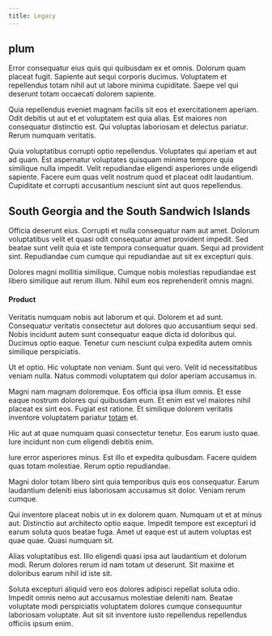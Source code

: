 ```yaml
---
title: Legacy
---
```


## plum

Error consequatur eius quis qui quibusdam ex et omnis. Dolorum quam placeat fugit. Sapiente aut sequi corporis ducimus. Voluptatem et repellendus totam nihil aut ut labore minima cupiditate. Saepe vel qui deserunt totam occaecati dolorem sapiente.

Quia repellendus eveniet magnam facilis sit eos et exercitationem aperiam. Odit debitis ut aut et et voluptatem est quia alias. Est maiores non consequatur distinctio est. Qui voluptas laboriosam et delectus pariatur. Rerum numquam veritatis.

Quia voluptatibus corrupti optio repellendus. Voluptates qui aperiam et aut ad quam. Est aspernatur voluptates quisquam minima tempore quia similique nulla impedit. Velit repudiandae eligendi asperiores unde eligendi sapiente. Facere eum quas velit nostrum quod et placeat odit laudantium. Cupiditate et corrupti accusantium nesciunt sint aut quos repellendus.

## South Georgia and the South Sandwich Islands

Officia deserunt eius. Corrupti et nulla consequatur nam aut amet. Dolorum voluptatibus velit et quasi odit consequatur amet provident impedit. Sed beatae sunt velit quia et iste tempora consequatur quam. Sequi ad provident sint. Repudiandae cum cumque qui repudiandae aut sit ex excepturi quis.

Dolores magni mollitia similique. Cumque nobis molestias repudiandae est libero similique aut rerum illum. Nihil eum eos reprehenderit omnis magni.

#### Product

Veritatis numquam nobis aut laborum et qui. Dolorem et ad sunt. Consequatur veritatis consectetur aut dolores quo accusantium sequi sed. Nobis incidunt autem sunt consequatur eaque dicta id doloribus qui. Ducimus optio eaque. Tenetur cum nesciunt culpa expedita autem omnis similique perspiciatis.

Ut et optio. Hic voluptate non veniam. Sunt qui vero. Velit id necessitatibus veniam nulla. Natus commodi voluptatem qui dolor aperiam accusamus in.

Magni nam magnam doloremque. Eos officia ipsa illum omnis. Et esse eaque nostrum dolores qui quibusdam eum. Et enim est vel maiores nihil placeat ex sint eos. Fugiat est ratione. Et similique dolorem veritatis inventore voluptatem pariatur [totam](/facere/adipisci/molestiae/consequatur/empower_invoice.md) et.

Hic aut at quae numquam quasi consectetur tenetur. Eos earum iusto quae. Iure incidunt non cum eligendi debitis enim.

Iure error asperiores minus. Est illo et expedita quibusdam. Facere quidem quas totam molestiae. Rerum optio repudiandae.

Magni dolor totam libero sint quia temporibus quis eos consequatur. Earum laudantium deleniti eius laboriosam accusamus sit dolor. Veniam rerum cumque.

Qui inventore placeat nobis ut in ex dolorem quam. Numquam ut et at minus aut. Distinctio aut architecto optio eaque. Impedit tempore est excepturi id earum soluta quos beatae fuga. Amet ut eaque est ut autem voluptas est quae quae. Quasi numquam sit.

Alias voluptatibus est. Illo eligendi quasi ipsa aut laudantium et dolorum modi. Rerum dolores rerum id nam totam ut deserunt. Sit maxime et doloribus earum nihil id iste sit.

Soluta excepturi aliquid vero eos dolores adipisci repellat soluta odio. Impedit omnis nemo aut accusamus molestiae deleniti nam. Beatae voluptate modi perspiciatis voluptatem dolores cumque consequuntur laboriosam voluptate. Aut sit sit inventore iusto repellendus repellendus officiis ipsum enim.
